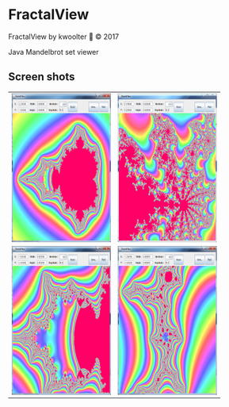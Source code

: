 # FractalView
FractalView by kwoolter :monkey: :copyright: 2017

Java Mandelbrot set viewer


## Screen shots
<table>
<tr>
<td>
<img height=300 width=200 src="https://github.com/kwoolter/FractalView/blob/master/src/fractalview/screenshots/Capture0.PNG" alt="capture1">
</td>
<td>
<img height=300 width=200 src="https://github.com/kwoolter/FractalView/blob/master/src/fractalview/screenshots/Capture1.PNG" alt="capture2">
</td>
</tr>
<tr>
<td>
<img height=300 width=200 src="https://github.com/kwoolter/FractalView/blob/master/src/fractalview/screenshots/Capture2.PNG" alt="capture3">
</td>
<td>
<img height=300 width=200 src="https://github.com/kwoolter/FractalView/blob/master/src/fractalview/screenshots/Capture3.PNG" alt="capture4">
</td>
</tr>
</table>

